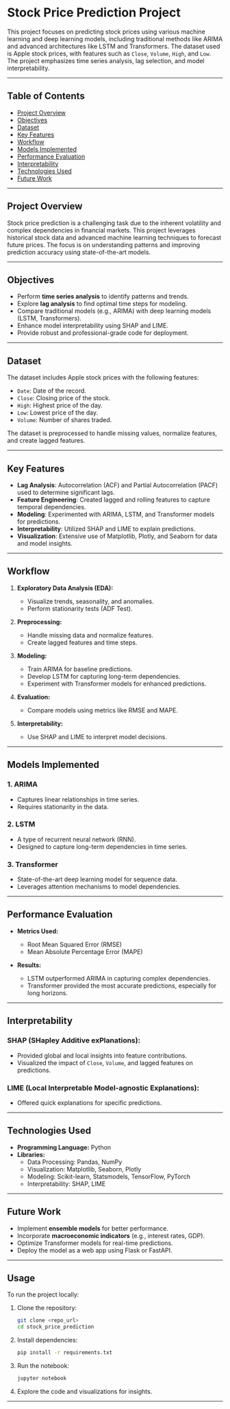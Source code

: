 # Stock Price Prediction Project

This project focuses on predicting stock prices using various machine learning and deep learning models, including traditional methods like ARIMA and advanced architectures like LSTM and Transformers. The dataset used is Apple stock prices, with features such as `Close`, `Volume`, `High`, and `Low`. The project emphasizes time series analysis, lag selection, and model interpretability.

---

## **Table of Contents**
- [Project Overview](#project-overview)
- [Objectives](#objectives)
- [Dataset](#dataset)
- [Key Features](#key-features)
- [Workflow](#workflow)
- [Models Implemented](#models-implemented)
- [Performance Evaluation](#performance-evaluation)
- [Interpretability](#interpretability)
- [Technologies Used](#technologies-used)
- [Future Work](#future-work)

---

## **Project Overview**

Stock price prediction is a challenging task due to the inherent volatility and complex dependencies in financial markets. This project leverages historical stock data and advanced machine learning techniques to forecast future prices. The focus is on understanding patterns and improving prediction accuracy using state-of-the-art models.

---

## **Objectives**
- Perform **time series analysis** to identify patterns and trends.
- Explore **lag analysis** to find optimal time steps for modeling.
- Compare traditional models (e.g., ARIMA) with deep learning models (LSTM, Transformers).
- Enhance model interpretability using SHAP and LIME.
- Provide robust and professional-grade code for deployment.

---

## **Dataset**

The dataset includes Apple stock prices with the following features:
- `Date`: Date of the record.
- `Close`: Closing price of the stock.
- `High`: Highest price of the day.
- `Low`: Lowest price of the day.
- `Volume`: Number of shares traded.

The dataset is preprocessed to handle missing values, normalize features, and create lagged features.

---

## **Key Features**
- **Lag Analysis**: Autocorrelation (ACF) and Partial Autocorrelation (PACF) used to determine significant lags.
- **Feature Engineering**: Created lagged and rolling features to capture temporal dependencies.
- **Modeling**: Experimented with ARIMA, LSTM, and Transformer models for predictions.
- **Interpretability**: Utilized SHAP and LIME to explain predictions.
- **Visualization**: Extensive use of Matplotlib, Plotly, and Seaborn for data and model insights.

---

## **Workflow**
1. **Exploratory Data Analysis (EDA):**
   - Visualize trends, seasonality, and anomalies.
   - Perform stationarity tests (ADF Test).

2. **Preprocessing:**
   - Handle missing data and normalize features.
   - Create lagged features and time steps.

3. **Modeling:**
   - Train ARIMA for baseline predictions.
   - Develop LSTM for capturing long-term dependencies.
   - Experiment with Transformer models for enhanced predictions.

4. **Evaluation:**
   - Compare models using metrics like RMSE and MAPE.

5. **Interpretability:**
   - Use SHAP and LIME to interpret model decisions.

---

## **Models Implemented**

### **1. ARIMA**
- Captures linear relationships in time series.
- Requires stationarity in the data.

### **2. LSTM**
- A type of recurrent neural network (RNN).
- Designed to capture long-term dependencies in time series.

### **3. Transformer**
- State-of-the-art deep learning model for sequence data.
- Leverages attention mechanisms to model dependencies.

---

## **Performance Evaluation**
- **Metrics Used:**
  - Root Mean Squared Error (RMSE)
  - Mean Absolute Percentage Error (MAPE)

- **Results:**
  - LSTM outperformed ARIMA in capturing complex dependencies.
  - Transformer provided the most accurate predictions, especially for long horizons.

---

## **Interpretability**

### **SHAP (SHapley Additive exPlanations):**
- Provided global and local insights into feature contributions.
- Visualized the impact of `Close`, `Volume`, and lagged features on predictions.

### **LIME (Local Interpretable Model-agnostic Explanations):**
- Offered quick explanations for specific predictions.

---

## **Technologies Used**
- **Programming Language:** Python
- **Libraries:**
  - Data Processing: Pandas, NumPy
  - Visualization: Matplotlib, Seaborn, Plotly
  - Modeling: Scikit-learn, Statsmodels, TensorFlow, PyTorch
  - Interpretability: SHAP, LIME

---

## **Future Work**
- Implement **ensemble models** for better performance.
- Incorporate **macroeconomic indicators** (e.g., interest rates, GDP).
- Optimize Transformer models for real-time predictions.
- Deploy the model as a web app using Flask or FastAPI.

---

## **Usage**
To run the project locally:
1. Clone the repository:
   ```bash
   git clone <repo_url>
   cd stock_price_prediction
   ```

2. Install dependencies:
   ```bash
   pip install -r requirements.txt
   ```

3. Run the notebook:
   ```bash
   jupyter notebook
   ```

4. Explore the code and visualizations for insights.

---